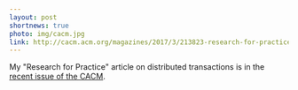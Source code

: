 ```yaml
---
layout: post
shortnews: true
photo: img/cacm.jpg
link: http://cacm.acm.org/magazines/2017/3/213823-research-for-practice/abstract
---
```


My "Research for Practice" article on distributed transactions is in
the
[recent issue of the CACM](http://cacm.acm.org/magazines/2017/3/213823-research-for-practice/abstract).

